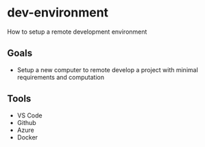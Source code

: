 # dev-environment
How to setup a remote development environment

## Goals
- Setup a new computer to remote develop a project with minimal requirements and computation

## Tools
- VS Code
- Github
- Azure
- Docker

